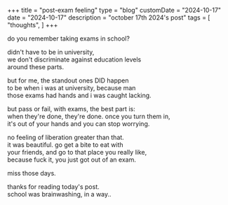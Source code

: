 +++
title = "post-exam feeling"
type = "blog"
customDate = "2024-10-17"
date = "2024-10-17"
description = "october 17th 2024's post"
tags = [
    "thoughts",
]
+++

do you remember taking exams in school?

didn't have to be in university,\
we don't discriminate against education levels\
around these parts.

but for me, the standout ones DID happen\
to be when i was at university, because man\
those exams had hands and i was caught lacking.

but pass or fail, with exams, the best part is:\
when they're done, they're done. once you turn them in,\
it's out of your hands and you can stop worrying.

no feeling of liberation greater than that.\
it was beautiful. go get a bite to eat with\
your friends, and go to that place you really like,\
because fuck it, you just got out of an exam.

miss those days.

thanks for reading today's post.\
school was brainwashing, in a way..